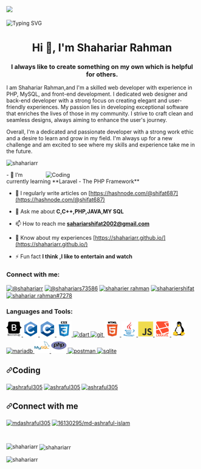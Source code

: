 <img src="https://user-images.githubusercontent.com/74038190/225813708-98b745f2-7d22-48cf-9150-083f1b00d6c9.gif"></br></br>
<img src="https://camo.githubusercontent.com/dd4b3f7a32284dddad1a725ef61e11529be4b249bd588cfbd945ca9cbd2fa637/68747470733a2f2f726561646d652d747970696e672d7376672e6865726f6b756170702e636f6d3f636f6c6f723d2532333030303030302673697a653d3430266c696e65733d41626f75742b6d653b" alt="Typing SVG" data-canonical-src="https://readme-typing-svg.herokuapp.com?color=%23000000&amp;size=40&amp;lines=About+me;" style="max-width: 100%;">

<h1 align="center">Hi 👋, I'm Shahariar Rahman</h1>
<h3 align="center">I always like to create something on my own which is helpful for others.</h3>
<p dir="auto">I am Shahariar Rahman,and I'm a skilled web developer with experience in PHP, MySQL, and front-end development. I dedicated web designer and back-end developer with a strong focus on creating elegant and user-friendly experiences. My passion lies in developing exceptional software that enriches the lives of those in my community. I strive to craft clean and seamless designs, always aiming to enhance the user's journey. </p>
<p dir="auto">Overall, I'm a dedicated and passionate developer with a strong work ethic and a desire to learn and grow in my field. I'm always up for a new challenge and am excited to see where my skills and experience take me in the future.</p>


<p align="left"> <img src="https://komarev.com/ghpvc/?username=shahariarr&label=Profile%20views&color=0e75b6&style=flat" alt="shahariarr" /> </p>
<img align="right" alt="Coding" width="400" src="https://user-images.githubusercontent.com/74038190/216644497-1951db19-8f3d-4e44-ac08-8e9d7e0d94a7.gif" alt="shahariarr" />
- 🌱 I’m currently learning **Laravel - The PHP Framework**

- 📝 I regularly write articles on [https://hashnode.com/@shifat687](https://hashnode.com/@shifat687)

- 💬 Ask me about **C,C++,PHP,JAVA,MY SQL**

- 📫 How to reach me **sahariarshifat2002@gmail.com**

- 📄 Know about my experiences [https://shahariarr.github.io/](https://shahariarr.github.io/)

- ⚡ Fun fact **I think ,I like to entertain and watch**



<h3 align="left">Connect with me:</h3>
<p align="left">
<a href="https://dev.to/@shahariarr" target="blank"><img align="center" src="https://raw.githubusercontent.com/rahuldkjain/github-profile-readme-generator/master/src/images/icons/Social/devto.svg" alt="@shahariarr" height="30" width="40" /></a>
<a href="https://twitter.com/@shahariars73586" target="blank"><img align="center" src="https://raw.githubusercontent.com/rahuldkjain/github-profile-readme-generator/master/src/images/icons/Social/twitter.svg" alt="@shahariars73586" height="30" width="40" /></a>
<a href="https://fb.com/shaharier rahman" target="blank"><img align="center" src="https://raw.githubusercontent.com/rahuldkjain/github-profile-readme-generator/master/src/images/icons/Social/facebook.svg" alt="shaharier rahman" height="30" width="40" /></a>
<a href="https://instagram.com/shahariershifat" target="blank"><img align="center" src="https://raw.githubusercontent.com/rahuldkjain/github-profile-readme-generator/master/src/images/icons/Social/instagram.svg" alt="shahariershifat" height="30" width="40" /></a>
<a href="https://discord.gg/shahariar rahman#7278" target="blank"><img align="center" src="https://raw.githubusercontent.com/rahuldkjain/github-profile-readme-generator/master/src/images/icons/Social/discord.svg" alt="shahariar rahman#7278" height="30" width="40" /></a>
</p>

<h3 align="left">Languages and Tools:</h3>
<p align="left"> <a href="https://getbootstrap.com" target="_blank" rel="noreferrer"> <img src="https://raw.githubusercontent.com/devicons/devicon/master/icons/bootstrap/bootstrap-plain-wordmark.svg" alt="bootstrap" width="40" height="40"/> </a> <a href="https://www.cprogramming.com/" target="_blank" rel="noreferrer"> <img src="https://raw.githubusercontent.com/devicons/devicon/master/icons/c/c-original.svg" alt="c" width="40" height="40"/> </a> <a href="https://www.w3schools.com/cpp/" target="_blank" rel="noreferrer"> <img src="https://raw.githubusercontent.com/devicons/devicon/master/icons/cplusplus/cplusplus-original.svg" alt="cplusplus" width="40" height="40"/> </a> <a href="https://www.w3schools.com/css/" target="_blank" rel="noreferrer"> <img src="https://raw.githubusercontent.com/devicons/devicon/master/icons/css3/css3-original-wordmark.svg" alt="css3" width="40" height="40"/> </a> <a href="https://dart.dev" target="_blank" rel="noreferrer"> <img src="https://www.vectorlogo.zone/logos/dartlang/dartlang-icon.svg" alt="dart" width="40" height="40"/> </a> <a href="https://git-scm.com/" target="_blank" rel="noreferrer"> <img src="https://www.vectorlogo.zone/logos/git-scm/git-scm-icon.svg" alt="git" width="40" height="40"/> </a> <a href="https://www.w3.org/html/" target="_blank" rel="noreferrer"> <img src="https://raw.githubusercontent.com/devicons/devicon/master/icons/html5/html5-original-wordmark.svg" alt="html5" width="40" height="40"/> </a> <a href="https://www.java.com" target="_blank" rel="noreferrer"> <img src="https://raw.githubusercontent.com/devicons/devicon/master/icons/java/java-original.svg" alt="java" width="40" height="40"/> </a> <a href="https://developer.mozilla.org/en-US/docs/Web/JavaScript" target="_blank" rel="noreferrer"> <img src="https://raw.githubusercontent.com/devicons/devicon/master/icons/javascript/javascript-original.svg" alt="javascript" width="40" height="40"/> </a> <a href="https://laravel.com/" target="_blank" rel="noreferrer"> <img src="https://raw.githubusercontent.com/devicons/devicon/master/icons/laravel/laravel-plain-wordmark.svg" alt="laravel" width="40" height="40"/> </a> <a href="https://www.linux.org/" target="_blank" rel="noreferrer"> <img src="https://raw.githubusercontent.com/devicons/devicon/master/icons/linux/linux-original.svg" alt="linux" width="40" height="40"/> </a> <a href="https://mariadb.org/" target="_blank" rel="noreferrer"> <img src="https://www.vectorlogo.zone/logos/mariadb/mariadb-icon.svg" alt="mariadb" width="40" height="40"/> </a> <a href="https://www.mysql.com/" target="_blank" rel="noreferrer"> <img src="https://raw.githubusercontent.com/devicons/devicon/master/icons/mysql/mysql-original-wordmark.svg" alt="mysql" width="40" height="40"/> </a> <a href="https://www.php.net" target="_blank" rel="noreferrer"> <img src="https://raw.githubusercontent.com/devicons/devicon/master/icons/php/php-original.svg" alt="php" width="40" height="40"/> </a> <a href="https://postman.com" target="_blank" rel="noreferrer"> <img src="https://www.vectorlogo.zone/logos/getpostman/getpostman-icon.svg" alt="postman" width="40" height="40"/> </a> <a href="https://www.sqlite.org/" target="_blank" rel="noreferrer"> <img src="https://www.vectorlogo.zone/logos/sqlite/sqlite-icon.svg" alt="sqlite" width="40" height="40"/> </a> 
<h2 dir="auto"><a id="user-content-coding" class="anchor" aria-hidden="true" tabindex="-1" href="#coding"><svg class="octicon octicon-link" viewBox="0 0 16 16" version="1.1" width="16" height="16" aria-hidden="true"><path d="m7.775 3.275 1.25-1.25a3.5 3.5 0 1 1 4.95 4.95l-2.5 2.5a3.5 3.5 0 0 1-4.95 0 .751.751 0 0 1 .018-1.042.751.751 0 0 1 1.042-.018 1.998 1.998 0 0 0 2.83 0l2.5-2.5a2.002 2.002 0 0 0-2.83-2.83l-1.25 1.25a.751.751 0 0 1-1.042-.018.751.751 0 0 1-.018-1.042Zm-4.69 9.64a1.998 1.998 0 0 0 2.83 0l1.25-1.25a.751.751 0 0 1 1.042.018.751.751 0 0 1 .018 1.042l-1.25 1.25a3.5 3.5 0 1 1-4.95-4.95l2.5-2.5a3.5 3.5 0 0 1 4.95 0 .751.751 0 0 1-.018 1.042.751.751 0 0 1-1.042.018 1.998 1.998 0 0 0-2.83 0l-2.5 2.5a1.998 1.998 0 0 0 0 2.83Z"></path></svg></a>Coding</h2>
<p align="left" dir="auto">
<a href="#" rel="nofollow"><img align="middle" src="https://camo.githubusercontent.com/e544e6704f63288e064ccd306bfbe8f50674a42ab5e8c9e72b1cfc7ac8c5cda0/68747470733a2f2f63646e2e6a7364656c6976722e6e65742f6e706d2f73696d706c652d69636f6e7340332e312e302f69636f6e732f636f6465636865662e737667" alt="ashraful305" height="30" width="40" data-canonical-src="https://cdn.jsdelivr.net/npm/simple-icons@3.1.0/icons/codechef.svg" style="max-width: 100%;"></a>
<a href="#" rel="nofollow"><img align="middle" src="https://raw.githubusercontent.com/rahuldkjain/github-profile-readme-generator/master/src/images/icons/Social/hackerrank.svg" alt="ashraful305" height="30" width="40" style="max-width: 100%;"></a>
<a href="#" rel="nofollow"><img align="middle" src="https://raw.githubusercontent.com/rahuldkjain/github-profile-readme-generator/master/src/images/icons/Social/codeforces.svg" alt="ashraful305" height="30" width="40" style="max-width: 100%;"></a>
</p>

<h2 dir="auto"><a id="user-content-connect-with-me" class="anchor" aria-hidden="true" tabindex="-1" href="#connect-with-me"><svg class="octicon octicon-link" viewBox="0 0 16 16" version="1.1" width="16" height="16" aria-hidden="true"><path d="m7.775 3.275 1.25-1.25a3.5 3.5 0 1 1 4.95 4.95l-2.5 2.5a3.5 3.5 0 0 1-4.95 0 .751.751 0 0 1 .018-1.042.751.751 0 0 1 1.042-.018 1.998 1.998 0 0 0 2.83 0l2.5-2.5a2.002 2.002 0 0 0-2.83-2.83l-1.25 1.25a.751.751 0 0 1-1.042-.018.751.751 0 0 1-.018-1.042Zm-4.69 9.64a1.998 1.998 0 0 0 2.83 0l1.25-1.25a.751.751 0 0 1 1.042.018.751.751 0 0 1 .018 1.042l-1.25 1.25a3.5 3.5 0 1 1-4.95-4.95l2.5-2.5a3.5 3.5 0 0 1 4.95 0 .751.751 0 0 1-.018 1.042.751.751 0 0 1-1.042.018 1.998 1.998 0 0 0-2.83 0l-2.5 2.5a1.998 1.998 0 0 0 0 2.83Z"></path></svg></a>Connect with me</h2>
<p align="left" dir="auto">
<a href="https://www.linkedin.com/in/shahariar-shifat-6616a122b/" rel="nofollow"><img align="middle" src="https://raw.githubusercontent.com/rahuldkjain/github-profile-readme-generator/master/src/images/icons/Social/linked-in-alt.svg" alt="mdashraful305" height="30" width="40" style="max-width: 100%;"></a>
<a href="https://stackoverflow.com/users/23178255/shahariar-shifat" rel="nofollow"><img align="middle" src="https://raw.githubusercontent.com/rahuldkjain/github-profile-readme-generator/master/src/images/icons/Social/stack-overflow.svg" alt="16130295/md-ashraful-islam" height="30" width="40" style="max-width: 100%;"></a>
</p> <br>


<p><img align="left" src="https://github-readme-stats.vercel.app/api/top-langs?username=shahariarr&show_icons=true&locale=en&layout=compact" alt="shahariarr" /></p>

<p>&nbsp;<img align="center" src="https://github-readme-stats.vercel.app/api?username=shahariarr&show_icons=true&locale=en" alt="shahariarr" /></p>

<p><img align="center" src="https://github-readme-streak-stats.herokuapp.com/?user=shahariarr&" alt="shahariarr" /></p>

